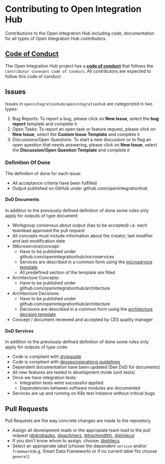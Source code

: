 # Contributing to Open Integration Hub
Contributions to the Open Integration Hub including code, documentation for all types of Open Integration Hub
contributors.

## [Code of Conduct](./CODE_OF_CONDUCT.md)

The Open Integration Hub project has a [**code of conduct**](https://github.com/openintegrationhub/openintegrationhub/blob/master/CODE_OF_CONDUCT.md) that follows the `Contributor Covenant Code of Conduct`.
All contributors are expected to follow this code of conduct.


## Issues

Issues in `openintegrationhub/openintegrationhub` are categorized in two types:

1. Bug Reports: To report a bug, please click on **New Issue**, select the **bug report** template and complete it
2. Open Tasks: To report an open task or feature request, please click on **New Issue**, select the **Custom Issue Template** and complete it
3. Discussions/Open Questions: To start a new discussion or to flag an open question that needs answering, please click on **New Issue**, select the **Discussion/Open Question Template** and complete it

### Definition Of Done

The definition of done for each issue:

- All acceptance criteria have been fulfilled
- Output published on GitHub under github.com/openintegrationhub

#### DoD Documents

In addition to the previously defined definition of done some rules only apply for outputs of type document:

- Workgroup consensus about output (has to be accepted) i.e. each teamlead approved the pull request
- All concepts must include information about the creator, last modifier and last modification date
- (Microservice)concept:
  - Have to be published under github.com/openintegrationhub/microservices
  - Services are described in a common form using the [microservice template](https://github.com/openintegrationhub/Microservices/blob/master/MicroserviceDescriptionTemplate.md)
  - All predefined section of the template are filled
- Architecture Concepts:
  - Have to be published under github.com/openintegrationhub/architecture
- Architecture Decisions:
  - Have to be published under github.com/openintegrationhub/architecture
  - Decisions are described in a common form using the [architecture decision template](https://github.com/openintegrationhub/Architecture/blob/master/Decisions/ArchitectureDecisionTemplate.md)
- Concept / document reviewed and accepted by CES quality manager 

#### DoD Services

In addition to the previously defined definition of done some rules only apply for outputs of type code:

- Code is compliant with [styleguide](Guidelines/styleGuide.md)
- Code is compliant with [devops/operations guidelines](Guidelines/serviceOperations.md)
- Dependent documentation have been updated (See DoD for documents)
- All new features are tested in development mode (unit tests)
- Once we have integration tests:
  - Integration tests were successful applied
  - Dependencies between software modules are documented  
- Services are up and running on K8s test instance without critical bugs

## Pull Requests

Pull Requests are the way concrete changes are made to the repository.

- Assign all development leads or the appropiate team lead to the pull request ([@drobiazko](https://github.com/drobiazko), [@sachmerz](https://github.com/sachmerz), [@hschmidthh](https://github.com/hschmidthh), [@philecs](https://github.com/philecs))
- If you don't know whom to assign, choose: [@philecs](https://github.com/philecs)
- Select an appropriate label (choose the dependent `service` and/or `framework`(e.g. Smart Data Framework) or if no current label fits choose `general`) 

<a id="developers-certificate-of-origin"></a>
